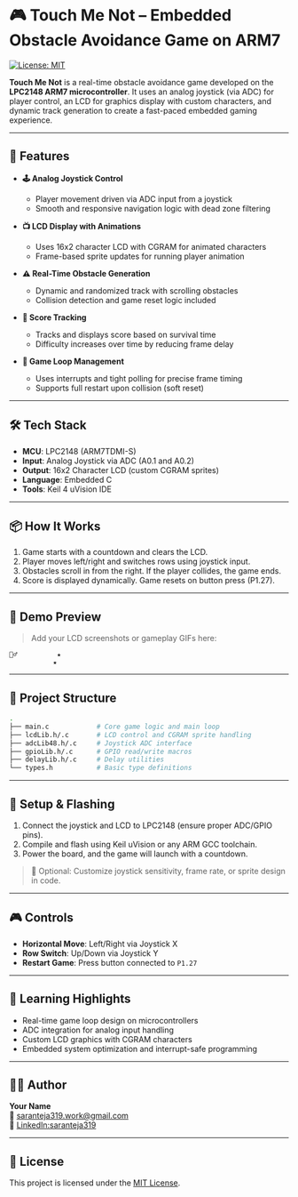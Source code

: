 # 🎮 Touch Me Not – Embedded Obstacle Avoidance Game on ARM7

[![License: MIT](https://img.shields.io/badge/License-MIT-blue.svg)](LICENSE)

**Touch Me Not** is a real-time obstacle avoidance game developed on the **LPC2148 ARM7 microcontroller**. It uses an analog joystick (via ADC) for player control, an LCD for graphics display with custom characters, and dynamic track generation to create a fast-paced embedded gaming experience.

---

## 🚀 Features

- **🕹 Analog Joystick Control**  
  - Player movement driven via ADC input from a joystick  
  - Smooth and responsive navigation logic with dead zone filtering

- **📺 LCD Display with Animations**  
  - Uses 16x2 character LCD with CGRAM for animated characters  
  - Frame-based sprite updates for running player animation

- **⚠️ Real-Time Obstacle Generation**  
  - Dynamic and randomized track with scrolling obstacles  
  - Collision detection and game reset logic included

- **🎯 Score Tracking**  
  - Tracks and displays score based on survival time  
  - Difficulty increases over time by reducing frame delay

- **🔄 Game Loop Management**  
  - Uses interrupts and tight polling for precise frame timing  
  - Supports full restart upon collision (soft reset)

---

## 🛠️ Tech Stack

- **MCU**: LPC2148 (ARM7TDMI-S)  
- **Input**: Analog Joystick via ADC (A0.1 and A0.2)  
- **Output**: 16x2 Character LCD (custom CGRAM sprites)  
- **Language**: Embedded C  
- **Tools**: Keil 4 uVision IDE

---

## 📦 How It Works

1. Game starts with a countdown and clears the LCD.
2. Player moves left/right and switches rows using joystick input.
3. Obstacles scroll in from the right. If the player collides, the game ends.
4. Score is displayed dynamically. Game resets on button press (P1.27).

---

## 📸 Demo Preview

> Add your LCD screenshots or gameplay GIFs here:

```
🏃‍♂️          ★
           ★
```

---

## 📁 Project Structure

```bash
.
├── main.c            # Core game logic and main loop
├── lcdLib.h/.c       # LCD control and CGRAM sprite handling
├── adcLib48.h/.c     # Joystick ADC interface
├── gpioLib.h/.c      # GPIO read/write macros
├── delayLib.h/.c     # Delay utilities
└── types.h           # Basic type definitions
```

---

## 🔧 Setup & Flashing

1. Connect the joystick and LCD to LPC2148 (ensure proper ADC/GPIO pins).  
2. Compile and flash using Keil uVision or any ARM GCC toolchain.  
3. Power the board, and the game will launch with a countdown.  

> 🧪 Optional: Customize joystick sensitivity, frame rate, or sprite design in code.

---

## 🎮 Controls

- **Horizontal Move**: Left/Right via Joystick X  
- **Row Switch**: Up/Down via Joystick Y  
- **Restart Game**: Press button connected to `P1.27`

---

## 🧠 Learning Highlights

- Real-time game loop design on microcontrollers  
- ADC integration for analog input handling  
- Custom LCD graphics with CGRAM characters  
- Embedded system optimization and interrupt-safe programming

---

## 👨‍💻 Author

**Your Name**  
📧 saranteja319.work@gmail.com  
🔗 [LinkedIn:saranteja319](https://linkedin.com/in/saranteja319)

---

## 📄 License

This project is licensed under the [MIT License](LICENSE).




